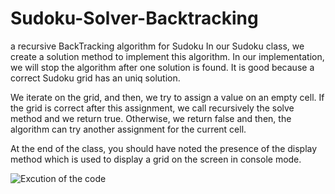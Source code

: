 # Sudoku-Solver-Backtracking
a recursive BackTracking algorithm for Sudoku
In our Sudoku class, we create a solution method to implement this algorithm. In our implementation, we will stop the algorithm after one solution is found. It is good because a correct Sudoku grid has an uniq solution.

We iterate on the grid, and then, we try to assign a value on an empty cell. If the grid is correct after this assignment, we call recursively the solve method and we return true. Otherwise, we return false and then, the algorithm can try another assignment for the current cell.

At the end of the class, you should have noted the presence of the display method which is used to display a grid on the screen in console mode.



![Excution of the code](https://i.redd.it/jk0kfe2jlc451.png)
